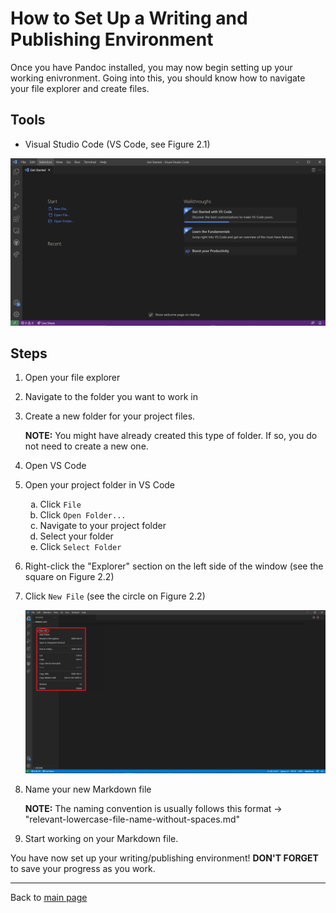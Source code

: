 # How to Set Up a Writing and Publishing Environment

Once you have Pandoc installed, you may now begin setting up your working enivronment. Going into this, you should know how to navigate your file explorer and create files.

## Tools

* Visual Studio Code (VS Code, see Figure 2.1)
  
![Picture of VS Code](images/Figure_2.1.PNG)

## Steps

1. Open your file explorer
2. Navigate to the folder you want to work in
3. Create a new folder for your project files.

    **NOTE:** You might have already created this type of folder. If so, you do not need to create a new one.
4. Open VS Code
5. Open your project folder in VS Code

    <ol type = "a">
    <li>Click <code>File</code></li>
    <li>Click <code>Open Folder...</code></li>
    <li>Navigate to your project folder</li>
    <li>Select your folder</li>
    <li>Click <code>Select Folder</code></li>
    </ol>
6. Right-click the "Explorer" section on the left side of the window (see the square on Figure 2.2)
7. Click `New File` (see the circle on Figure 2.2)

    ![Right Click Area](images/Figure_2.2.PNG)
8. Name your new Markdown file

    **NOTE:** The naming convention is usually follows this format -> "relevant-lowercase-file-name-without-spaces.md"
9. Start working on your Markdown file.

You have now set up your writing/publishing environment! **DON'T FORGET** to save your progress as you work.

_________

Back to [main page](index.md)
